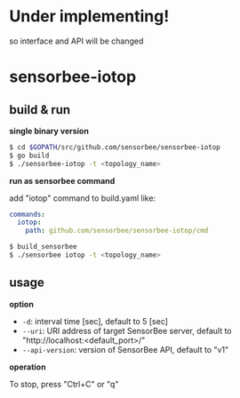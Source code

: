 # Under implementing!

so interface and API will be changed

# sensorbee-iotop

## build & run

**single binary version**

```bash
$ cd $GOPATH/src/github.com/sensorbee/sensorbee-iotop
$ go build
$ ./sensorbee-iotop -t <topology_name>
```

**run as sensorbee command**

add "iotop" command to build.yaml like:

```yaml
commands:
  iotop:
    path: github.com/sensorbee/sensorbee-iotop/cmd
```

```bash
$ build_sensorbee
$ ./sensorbee iotop -t <topology_name>
```

## usage

**option**

- `-d`: interval time [sec], default to 5 [sec]
- `--uri`: URI address of target SensorBee server, default to "http://localhost:<default_port\>/"
- `--api-version`: version of SensorBee API, default to "v1"

**operation**

To stop, press "Ctrl+C" or "q"
